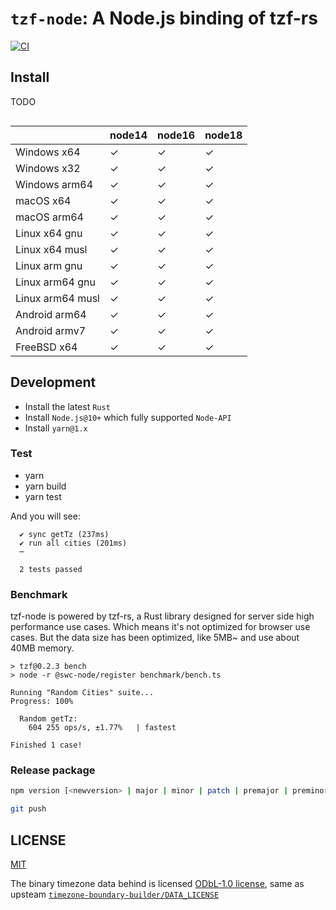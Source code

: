 # `tzf-node`: A Node.js binding of tzf-rs

[![CI](https://github.com/ringsaturn/tzf-node/actions/workflows/CI.yml/badge.svg)](https://github.com/ringsaturn/tzf-node/actions/workflows/CI.yml)

## Install

TODO

```bash
```

|                  | node14 | node16 | node18 |
| ---------------- | ------ | ------ | ------ |
| Windows x64      | ✓      | ✓      | ✓      |
| Windows x32      | ✓      | ✓      | ✓      |
| Windows arm64    | ✓      | ✓      | ✓      |
| macOS x64        | ✓      | ✓      | ✓      |
| macOS arm64      | ✓      | ✓      | ✓      |
| Linux x64 gnu    | ✓      | ✓      | ✓      |
| Linux x64 musl   | ✓      | ✓      | ✓      |
| Linux arm gnu    | ✓      | ✓      | ✓      |
| Linux arm64 gnu  | ✓      | ✓      | ✓      |
| Linux arm64 musl | ✓      | ✓      | ✓      |
| Android arm64    | ✓      | ✓      | ✓      |
| Android armv7    | ✓      | ✓      | ✓      |
| FreeBSD x64      | ✓      | ✓      | ✓      |

## Development

- Install the latest `Rust`
- Install `Node.js@10+` which fully supported `Node-API`
- Install `yarn@1.x`

### Test

- yarn
- yarn build
- yarn test

And you will see:

```console
  ✔ sync getTz (237ms)
  ✔ run all cities (201ms)
  ─

  2 tests passed
```

### Benchmark

tzf-node is powered by tzf-rs, a Rust library designed for server side high
performance use cases. Which means it's not optimized for browser use cases. But
the data size has been optimized, like 5MB~ and use about 40MB memory.

```console
> tzf@0.2.3 bench
> node -r @swc-node/register benchmark/bench.ts

Running "Random Cities" suite...
Progress: 100%

  Random getTz:
    604 255 ops/s, ±1.77%   | fastest

Finished 1 case!
```

### Release package

```bash
npm version [<newversion> | major | minor | patch | premajor | preminor | prepatch | prerelease [--preid=<prerelease-id>] | from-git]

git push
```

## LICENSE

[MIT](./LICENSE)

The binary timezone data behind is licensed
[ODbL-1.0 license](https://github.com/ringsaturn/tzf-rel/blob/main/LICENSE),
same as upsteam
[`timezone-boundary-builder/DATA_LICENSE`](https://github.com/evansiroky/timezone-boundary-builder/blob/master/DATA_LICENSE)
